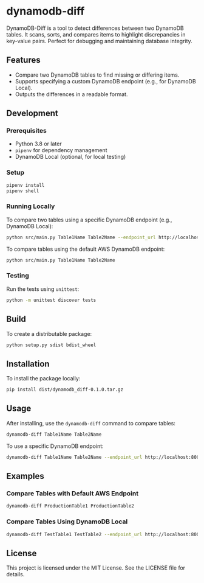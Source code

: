 # dynamodb-diff
DynamoDB-Diff is a tool to detect differences between two DynamoDB tables. It scans, sorts, and compares items to highlight discrepancies in key-value pairs. Perfect for debugging and maintaining database integrity.

## Features
- Compare two DynamoDB tables to find missing or differing items.
- Supports specifying a custom DynamoDB endpoint (e.g., for DynamoDB Local).
- Outputs the differences in a readable format.

## Development
### Prerequisites
- Python 3.8 or later
- `pipenv` for dependency management
- DynamoDB Local (optional, for local testing)

### Setup
```bash
pipenv install
pipenv shell
```

### Running Locally
To compare two tables using a specific DynamoDB endpoint (e.g., DynamoDB Local):
```bash
python src/main.py Table1Name Table2Name --endpoint_url http://localhost:8000
```

To compare tables using the default AWS DynamoDB endpoint:
```bash
python src/main.py Table1Name Table2Name
```

### Testing
Run the tests using `unittest`:
```bash
python -m unittest discover tests
```

## Build
To create a distributable package:
```bash
python setup.py sdist bdist_wheel
```

## Installation
To install the package locally:
```bash
pip install dist/dynamodb_diff-0.1.0.tar.gz
```

## Usage
After installing, use the `dynamodb-diff` command to compare tables:
```bash
dynamodb-diff Table1Name Table2Name
```

To use a specific DynamoDB endpoint:
```bash
dynamodb-diff Table1Name Table2Name --endpoint_url http://localhost:8000
```

## Examples
### Compare Tables with Default AWS Endpoint
```bash
dynamodb-diff ProductionTable1 ProductionTable2
```

### Compare Tables Using DynamoDB Local
```bash
dynamodb-diff TestTable1 TestTable2 --endpoint_url http://localhost:8000
```

## License
This project is licensed under the MIT License. See the LICENSE file for details.
